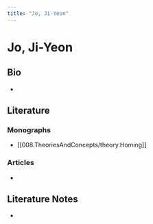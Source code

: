```yaml
---
title: "Jo, Ji-Yeon"
---
```


# Jo, Ji-Yeon

## Bio
- 

## Literature
### Monographs 
- [[008.TheoriesAndConcepts/theory.Homing]]

### Articles 
- 

## Literature Notes
-